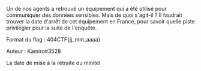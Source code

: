 Un de nos agents a retrouvé un équipement qui a été utilisé pour communiquer des données sensibles. Mais de quoi s'agit-il ? Il faudrait trouver la date d'arrêt de cet équipement en France, pour savoir quelle piste privilégier pour la suite de l'enquête.

Format du flag : 404CTF{jj_mm_aaaa}

Auteur : Kamiro#3528

La date de mise à la retraite du minitel
